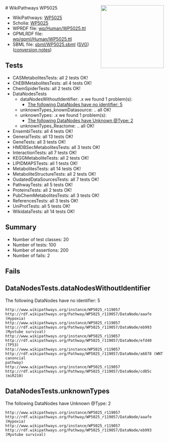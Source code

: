 <img style="float: right; width: 200px" src="../logo.png" />
# WikiPathways WP5025

* WikiPathways: [WP5025](https://identifiers.org/wikipathways:WP5025)
* Scholia: [WP5025](https://scholia.toolforge.org/wikipathways/WP5025)
* WPRDF file: [wp/Human/WP5025.ttl](../wp/Human/WP5025.ttl)
* GPMLRDF file: [wp/gpml/Human/WP5025.ttl](../wp/gpml/Human/WP5025.ttl)
* SBML file: [sbml/WP5025.sbml](../sbml/WP5025.sbml) ([SVG](../sbml/WP5025.svg)) ([conversion notes](../sbml/WP5025.txt))

## Tests
* CASMetabolitesTests: all 2 tests OK!
* ChEBIMetabolitesTests: all 4 tests OK!
* ChemSpiderTests: all 2 tests OK!
* DataNodesTests
    * dataNodesWithoutIdentifier: .x we found 1 problem(s):
        * [The following DataNodes have no identifier: 5](#d2d32fa4)
    * unknownTypes_knownDatasource: .. all OK!
    * unknownTypes: .x we found 1 problem(s):
        * [The following DataNodes have Unknown @Type: 2](#839973e0)
    * unknownTypes_Reactome: .. all OK!
* EnsemblTests: all 4 tests OK!
* GeneralTests: all 13 tests OK!
* GeneTests: all 3 tests OK!
* HMDBSecMetabolitesTests: all 3 tests OK!
* InteractionTests: all 7 tests OK!
* KEGGMetaboliteTests: all 2 tests OK!
* LIPIDMAPSTests: all 1 tests OK!
* MetabolitesTests: all 14 tests OK!
* MetaboliteStructureTests: all 2 tests OK!
* OudatedDataSourcesTests: all 7 tests OK!
* PathwayTests: all 5 tests OK!
* ProteinsTests: all 2 tests OK!
* PubChemMetabolitesTests: all 3 tests OK!
* ReferencesTests: all 3 tests OK!
* UniProtTests: all 5 tests OK!
* WikidataTests: all 14 tests OK!


## Summary

* Number of test classes: 20
* Number of tests: 100
* Number of assertions: 200
* Number of fails: 2

## Fails

<a name="d2d32fa4" />

## DataNodesTests.dataNodesWithoutIdentifier

The following DataNodes have no identifier: 5
```
http://www.wikipathways.org/instance/WP5025_r119057 http://rdf.wikipathways.org/Pathway/WP5025_r119057/DataNode/aaafe (Hypoxia)
http://www.wikipathways.org/instance/WP5025_r119057 http://rdf.wikipathways.org/Pathway/WP5025_r119057/DataNode/eb993 (Myotube survival)
http://www.wikipathways.org/instance/WP5025_r119057 http://rdf.wikipathways.org/Pathway/WP5025_r119057/DataNode/efd40 (TP53)
http://www.wikipathways.org/instance/WP5025_r119057 http://rdf.wikipathways.org/Pathway/WP5025_r119057/DataNode/a6878 (WNT canoncial
pathway)
http://www.wikipathways.org/instance/WP5025_r119057 http://rdf.wikipathways.org/Pathway/WP5025_r119057/DataNode/cd85c (miR210)
```

<a name="839973e0" />

## DataNodesTests.unknownTypes

The following DataNodes have Unknown @Type: 2
```
http://www.wikipathways.org/instance/WP5025_r119057 http://rdf.wikipathways.org/Pathway/WP5025_r119057/DataNode/aaafe (Hypoxia)
http://www.wikipathways.org/instance/WP5025_r119057 http://rdf.wikipathways.org/Pathway/WP5025_r119057/DataNode/eb993 (Myotube survival)
```

